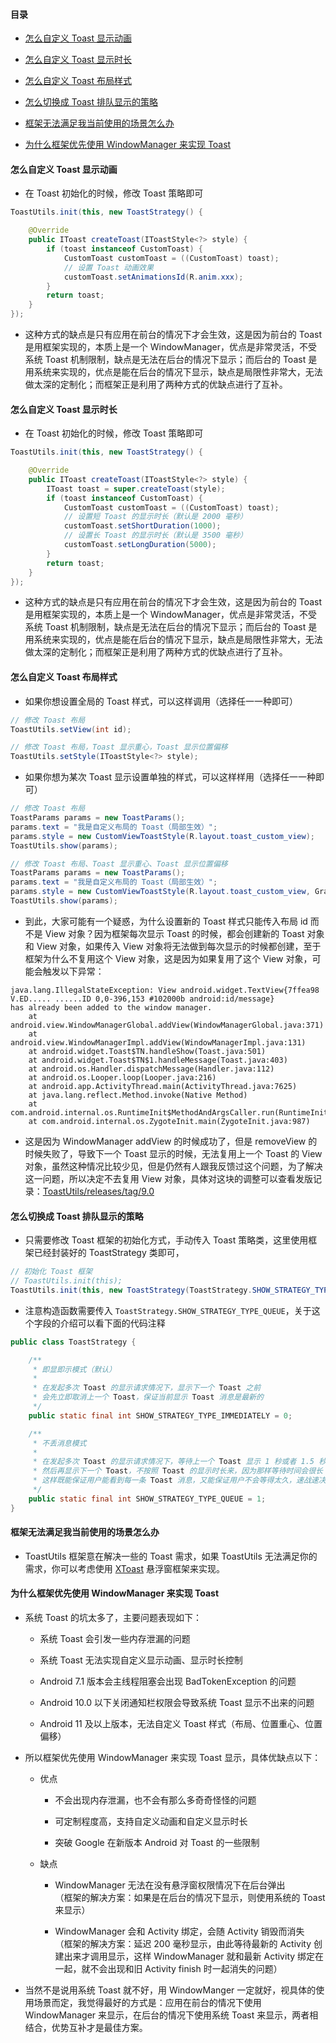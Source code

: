 #### 目录

* [怎么自定义 Toast 显示动画](#怎么自定义-toast-显示动画)

* [怎么自定义 Toast 显示时长](#怎么自定义-toast-显示时长)

* [怎么自定义 Toast 布局样式](#怎么自定义-toast-布局样式)

* [怎么切换成 Toast 排队显示的策略](#怎么切换成-toast-排队显示的策略)

* [框架无法满足我当前使用的场景怎么办](#框架无法满足我当前使用的场景怎么办)

* [为什么框架优先使用 WindowManager 来实现 Toast](#为什么框架优先使用-windowManager-来实现-toast)

#### 怎么自定义 Toast 显示动画

* 在 Toast 初始化的时候，修改 Toast 策略即可

```java
ToastUtils.init(this, new ToastStrategy() {

    @Override
    public IToast createToast(IToastStyle<?> style) {
        if (toast instanceof CustomToast) {
            CustomToast customToast = ((CustomToast) toast);
            // 设置 Toast 动画效果
            customToast.setAnimationsId(R.anim.xxx);
        }
        return toast;
    }
});
```

* 这种方式的缺点是只有应用在前台的情况下才会生效，这是因为前台的 Toast 是用框架实现的，本质上是一个 WindowManager，优点是非常灵活，不受系统 Toast 机制限制，缺点是无法在后台的情况下显示；而后台的 Toast 是用系统来实现的，优点是能在后台的情况下显示，缺点是局限性非常大，无法做太深的定制化；而框架正是利用了两种方式的优缺点进行了互补。

#### 怎么自定义 Toast 显示时长

* 在 Toast 初始化的时候，修改 Toast 策略即可

```java
ToastUtils.init(this, new ToastStrategy() {

    @Override
    public IToast createToast(IToastStyle<?> style) {
        IToast toast = super.createToast(style);
        if (toast instanceof CustomToast) {
            CustomToast customToast = ((CustomToast) toast);
            // 设置短 Toast 的显示时长（默认是 2000 毫秒）
            customToast.setShortDuration(1000);
            // 设置长 Toast 的显示时长（默认是 3500 毫秒）
            customToast.setLongDuration(5000);
        }
        return toast;
    }
});
```

* 这种方式的缺点是只有应用在前台的情况下才会生效，这是因为前台的 Toast 是用框架实现的，本质上是一个 WindowManager，优点是非常灵活，不受系统 Toast 机制限制，缺点是无法在后台的情况下显示；而后台的 Toast 是用系统来实现的，优点是能在后台的情况下显示，缺点是局限性非常大，无法做太深的定制化；而框架正是利用了两种方式的优缺点进行了互补。

#### 怎么自定义 Toast 布局样式

* 如果你想设置全局的 Toast 样式，可以这样调用（选择任一一种即可）

```java
// 修改 Toast 布局
ToastUtils.setView(int id);
```

```java
// 修改 Toast 布局，Toast 显示重心，Toast 显示位置偏移
ToastUtils.setStyle(IToastStyle<?> style);
```

* 如果你想为某次 Toast 显示设置单独的样式，可以这样样用（选择任一一种即可）

```java
// 修改 Toast 布局
ToastParams params = new ToastParams();
params.text = "我是自定义布局的 Toast（局部生效）";
params.style = new CustomViewToastStyle(R.layout.toast_custom_view);
ToastUtils.show(params);
```

```java
// 修改 Toast 布局、Toast 显示重心、Toast 显示位置偏移
ToastParams params = new ToastParams();
params.text = "我是自定义布局的 Toast（局部生效）";
params.style = new CustomViewToastStyle(R.layout.toast_custom_view, Gravity.CENTER, 10, 20);
ToastUtils.show(params);
```

* 到此，大家可能有一个疑惑，为什么设置新的 Toast 样式只能传入布局 id 而不是 View 对象？因为框架每次显示 Toast 的时候，都会创建新的 Toast 对象和 View 对象，如果传入 View 对象将无法做到每次显示的时候都创建，至于框架为什么不复用这个 View 对象，这是因为如果复用了这个 View 对象，可能会触发以下异常：

```text
java.lang.IllegalStateException: View android.widget.TextView{7ffea98 V.ED..... ......ID 0,0-396,153 #102000b android:id/message} 
has already been added to the window manager.
    at android.view.WindowManagerGlobal.addView(WindowManagerGlobal.java:371)
    at android.view.WindowManagerImpl.addView(WindowManagerImpl.java:131)
    at android.widget.Toast$TN.handleShow(Toast.java:501)
    at android.widget.Toast$TN$1.handleMessage(Toast.java:403)
    at android.os.Handler.dispatchMessage(Handler.java:112)
    at android.os.Looper.loop(Looper.java:216)
    at android.app.ActivityThread.main(ActivityThread.java:7625)
    at java.lang.reflect.Method.invoke(Native Method)
    at com.android.internal.os.RuntimeInit$MethodAndArgsCaller.run(RuntimeInit.java:524)
    at com.android.internal.os.ZygoteInit.main(ZygoteInit.java:987)
```

* 这是因为 WindowManager addView 的时候成功了，但是 removeView 的时候失败了，导致下一个 Toast 显示的时候，无法复用上一个 Toast 的 View 对象，虽然这种情况比较少见，但是仍然有人跟我反馈过这个问题，为了解决这一问题，所以决定不去复用 View 对象，具体对这块的调整可以查看发版记录：[ToastUtils/releases/tag/9.0](https://github.com/getActivity/ToastUtils/releases/tag/9.0)

#### 怎么切换成 Toast 排队显示的策略

* 只需要修改 Toast 框架的初始化方式，手动传入 Toast 策略类，这里使用框架已经封装好的 ToastStrategy 类即可，

```java
// 初始化 Toast 框架
// ToastUtils.init(this);
ToastUtils.init(this, new ToastStrategy(ToastStrategy.SHOW_STRATEGY_TYPE_QUEUE));
```

* 注意构造函数需要传入 `ToastStrategy.SHOW_STRATEGY_TYPE_QUEUE`，关于这个字段的介绍可以看下面的代码注释

```java
public class ToastStrategy {

    /**
     * 即显即示模式（默认）
     *
     * 在发起多次 Toast 的显示请求情况下，显示下一个 Toast 之前
     * 会先立即取消上一个 Toast，保证当前显示 Toast 消息是最新的
     */
    public static final int SHOW_STRATEGY_TYPE_IMMEDIATELY = 0;

    /**
     * 不丢消息模式
     *
     * 在发起多次 Toast 的显示请求情况下，等待上一个 Toast 显示 1 秒或者 1.5 秒后
     * 然后再显示下一个 Toast，不按照 Toast 的显示时长来，因为那样等待时间会很长
     * 这样既能保证用户能看到每一条 Toast 消息，又能保证用户不会等得太久，速战速决
     */
    public static final int SHOW_STRATEGY_TYPE_QUEUE = 1;
}
```

#### 框架无法满足我当前使用的场景怎么办

* ToastUtils 框架意在解决一些的 Toast 需求，如果 ToastUtils 无法满足你的需求，你可以考虑使用 [XToast](https://github.com/getActivity/XToast) 悬浮窗框架来实现。

#### 为什么框架优先使用 WindowManager 来实现 Toast

* 系统 Toast 的坑太多了，主要问题表现如下：

    * 系统 Toast 会引发一些内存泄漏的问题

    * 系统 Toast 无法实现自定义显示动画、显示时长控制

    * Android 7.1 版本会主线程阻塞会出现 BadTokenException 的问题

    * Android 10.0 以下关闭通知栏权限会导致系统 Toast 显示不出来的问题

    * Android 11 及以上版本，无法自定义 Toast 样式（布局、位置重心、位置偏移）

* 所以框架优先使用 WindowManager 来实现 Toast 显示，具体优缺点以下：

    * 优点

        * 不会出现内存泄漏，也不会有那么多奇奇怪怪的问题

        * 可定制程度高，支持自定义动画和自定义显示时长

        * 突破 Google 在新版本 Android 对 Toast 的一些限制

    * 缺点

        *  WindowManager 无法在没有悬浮窗权限情况下在后台弹出 <br> （框架的解决方案：如果是在后台的情况下显示，则使用系统的 Toast 来显示）

       *  WindowManager 会和 Activity 绑定，会随 Activity 销毁而消失 <br> （框架的解决方案：延迟 200 毫秒显示，由此等待最新的 Activity 创建出来才调用显示，这样 WindowManager 就和最新 Activity 绑定在一起，就不会出现和旧 Activity finish 时一起消失的问题）

* 当然不是说用系统 Toast 就不好，用 WindowManger 一定就好，视具体的使用场景而定，我觉得最好的方式是：应用在前台的情况下使用 WindowManager 来显示，在后台的情况下使用系统 Toast 来显示，两者相结合，优势互补才是最佳方案。
